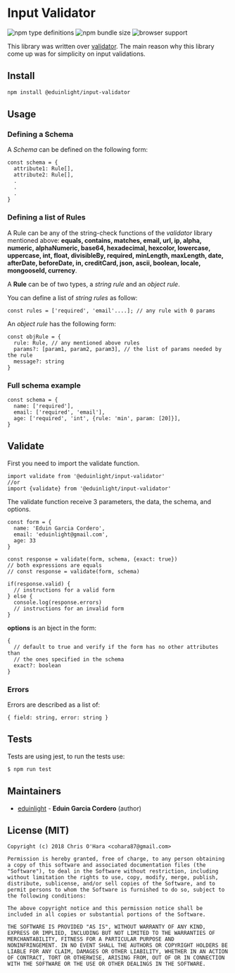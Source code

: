 # Input Validator

![npm type definitions](https://img.shields.io/npm/types/@eduinlight/input-validator?style=flat-square)
![npm bundle size](https://img.shields.io/bundlephobia/min/@eduinlight/input-validator?style=flat-square)
![browser support](https://img.shields.io/badge/browser-supported-green)

This library was written over [validator](https://www.npmjs.com/package/validator). The main reason why this library come up was for simplicity on input validations.

## Install

```BASH
npm install @eduinlight/input-validator
```

## Usage

### Defining a Schema

A *Schema* can be defined on the following form: 
```TS
const schema = {
  attribute1: Rule[],
  attribute2: Rule[],
  .
  .
  .
}
```

### Defining a list of Rules

A Rule can be any of the string-check functions of the *validator* library mentioned above:
  **equals,
  contains,
  matches,
  email,
  url,
  ip,
  alpha,
  numeric,
  alphaNumeric,
  base64,
  hexadecimal,
  hexcolor,
  lowercase,
  uppercase,
  int,
  float,
  divisibleBy,
  required,
  minLength,
  maxLength,
  date,
  afterDate,
  beforeDate,
  in,
  creditCard,
  json,
  ascii,
  boolean,
  locale,
  mongooseId,
  currency**.

A **Rule** can be of two types, a *string rule* and an *object rule*.

You can define a list of *string rules* as follow:
```TS
const rules = ['required', 'email'....]; // any rule with 0 params
```

An *object rule* has the following form:
```
const objRule = {
  rule: Rule, // any mentioned above rules
  params?: [param1, param2, param3], // the list of params needed by the rule
  message?: string
}
```

### Full schema example
```TS
const schema = {
  name: ['required'],
  email: ['required', 'email'],
  age: ['required', 'int', {rule: 'min', param: [20]}],
}
```

## Validate

First you need to import the validate function.
```TS
import validate from '@eduinlight/input-validator'
//or
import {validate} from '@eduinlight/input-validator'
```

The validate function receive 3 parameters, the data, the schema, and options.

```TS
const form = {
  name: 'Eduin Garcia Cordero',
  email: 'eduinlight@gmail.com',
  age: 33
}

const response = validate(form, schema, {exact: true})
// both expressions are equals
// const response = validate(form, schema)

if(response.valid) {
  // instructions for a valid form
} else {
  console.log(response.errors)
  // instructions for an invalid form
}

```

**options** is an bject in the form:

```TS
{
  // default to true and verify if the form has no other attributes than 
  // the ones specified in the schema
  exact?: boolean  
}
```

### Errors
Errors are described as a list of:

```TS
{ field: string, error: string }
```

## Tests

Tests are using jest, to run the tests use:

```sh
$ npm run test
```

## Maintainers

- [eduinlight](https://github.com/eduinlight) - **Eduin Garcia Cordero** (author)

## License (MIT)
```
Copyright (c) 2018 Chris O'Hara <cohara87@gmail.com>

Permission is hereby granted, free of charge, to any person obtaining
a copy of this software and associated documentation files (the
"Software"), to deal in the Software without restriction, including
without limitation the rights to use, copy, modify, merge, publish,
distribute, sublicense, and/or sell copies of the Software, and to
permit persons to whom the Software is furnished to do so, subject to
the following conditions:

The above copyright notice and this permission notice shall be
included in all copies or substantial portions of the Software.

THE SOFTWARE IS PROVIDED "AS IS", WITHOUT WARRANTY OF ANY KIND,
EXPRESS OR IMPLIED, INCLUDING BUT NOT LIMITED TO THE WARRANTIES OF
MERCHANTABILITY, FITNESS FOR A PARTICULAR PURPOSE AND
NONINFRINGEMENT. IN NO EVENT SHALL THE AUTHORS OR COPYRIGHT HOLDERS BE
LIABLE FOR ANY CLAIM, DAMAGES OR OTHER LIABILITY, WHETHER IN AN ACTION
OF CONTRACT, TORT OR OTHERWISE, ARISING FROM, OUT OF OR IN CONNECTION
WITH THE SOFTWARE OR THE USE OR OTHER DEALINGS IN THE SOFTWARE.
```
